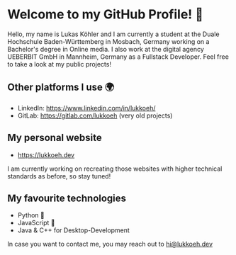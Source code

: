 # Welcome to my GitHub Profile! 👋

Hello, my name is Lukas Köhler and I am currently a student at the Duale Hochschule Baden-Württemberg in Mosbach, Germany working on a Bachelor's degree in Online media. I also work at the digital agency UEBERBIT GmbH in Mannheim, Germany as a Fullstack Developer. Feel free to take a look at my public projects!

## Other platforms I use 🌍
- LinkedIn: https://www.linkedin.com/in/lukkoeh/
- GitLab: https://gitlab.com/lukkoeh (very old projects)

## My personal website
- https://lukkoeh.dev

I am currently working on recreating those websites with higher technical standards as before, so stay tuned!

## My favourite technologies
- Python 🐍
- JavaScript 🚀
- Java & C++ for Desktop-Development

In case you want to contact me, you may reach out to [hi@lukkoeh.dev](mailto:hi@lukkoeh.dev)

